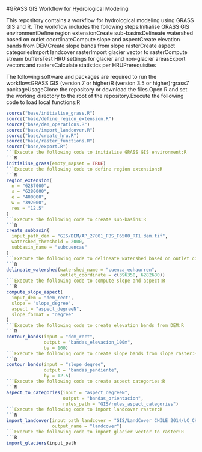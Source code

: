 
#GRASS GIS Workflow for Hydrological Modeling

This repository contains a workflow for hydrological modeling using GRASS GIS and R. The workflow includes the following steps:Initialise GRASS GIS environmentDefine region extensionCreate sub-basinsDelineate watershed based on outlet coordinateCompute slope and aspectCreate elevation bands from DEMCreate slope bands from slope rasterCreate aspect categoriesImport landcover rasterImport glacier vector to rasterCompute stream buffersTest HRU settings for glacier and non-glacier areasExport vectors and rastersCalculate statistics per HRUPrerequisites

The following software and packages are required to run the workflow:GRASS GIS (version 7 or higher)R (version 3.5 or higher)rgrass7 packageUsageClone the repository or download the files.Open R and set the working directory to the root of the repository.Execute the following code to load local functions:R



```R
source("base/initialise_grass.R")
source("base/define_region_extension.R")
source("base/dem_operations.R")
source("base/import_landcover.R")
source("base/create_hru.R")
source("base/raster_functions.R")
source("base/export.R")
```Execute the following code to initialise GRASS GIS environment:R
```R
initialise_grass(empty_mapset = TRUE)
```Execute the following code to define region extension:R
```R
region_extension(
  n = "6287000",
  s = "6280000",
  e = "400000",
  w = "392000",
  res = "12.5"
)
```Execute the following code to create sub-basins:R
```R
create_subbasin(
  input_path_dem = "GIS/DEM/AP_27001_FBS_F6500_RT1.dem.tif",
  watershed_threshold = 2000,
  subbasin_name = "subcuencas"
)
```Execute the following code to delineate watershed based on outlet coordinate:R
```R
delineate_watershed(watershed_name = "cuenca_echaurren",
                    outlet_coordinate = c(396350, 6282680))
```Execute the following code to compute slope and aspect:R
```R
compute_slope_aspect(
  input_dem = "dem_rect",
  slope = "slope_degree",
  aspect = "aspect_degreeN",
  slope_format = "degree"
)
```Execute the following code to create elevation bands from DEM:R
```R
contour_bands(input = "dem_rect",
              output = "bandas_elevacion_100m",
              by = 100)
```Execute the following code to create slope bands from slope raster:R
```R
contour_bands(input = "slope_degree",
              output = "bandas_pendiente",
              by = 12.5)
```Execute the following code to create aspect categories:R
```R
aspect_to_categories(input = "aspect_degreeN",
                     output = "bandas_orientacion",
                     rules_path = "GIS/rules_aspect_categories")
```Execute the following code to import landcover raster:R
```R
import_landcover(input_path_landcover = "GIS/LandCover CHILE 2014/LC_CHILE_2014_b.tif",
                 output_name = "landcover")
```Execute the following code to import glacier vector to raster:R
```R
import_glaciers(input_path
```



